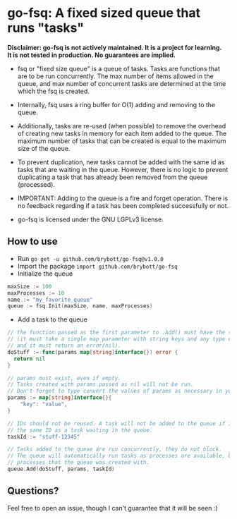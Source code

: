 # go-fsq: A fixed sized queue that runs "tasks"
**Disclaimer: go-fsq is not actively maintained. It is a project for learning.  
It is not tested in production. No guarantees are implied.**
- fsq or "fixed size queue" is a queue of tasks. Tasks are functions that are to be run concurrently. The max number of items allowed in the queue, and max number of concurrent tasks are determined at the time which the fsq is created.

- Internally, fsq uses a ring buffer for O(1) adding and removing to the queue.

- Additionally, tasks are re-used (when possible) to remove the overhead of creating new tasks in memory for each item added to the queue. The maximum number of tasks that can be created is equal to the maximum size of the queue.

- To prevent duplication, new tasks cannot be added with the same id as tasks that are waiting in the queue. However, there is no logic to prevent duplicating a task that has already been removed from the queue (processed).

- IMPORTANT: Adding to the queue is a fire and forget operation. There is no feedback regarding if a task has been completed successfully or not.

- go-fsq is licensed under the GNU LGPLv3 license.

## How to use
- Run `go get -u github.com/brybott/go-fsq@v1.0.0`
- Import the package `import github.com/brybott/go-fsq`
- Initialize the queue
```go
maxSize := 100
maxProcesses := 10
name := "my_favorite_queue"
queue := fsq.Init(maxSize, name, maxProcesses)
```
- Add a task to the queue
```go
// the function passed as the first parameter to .Add() must have the signature below
// (it must take a single map parameter with string keys and any type of values,  
// and it must return an error/nil).
doStuff := func(params map[string]interface{}) error {
  return nil
}

// params must exist, even if empty.  
// Tasks created with params passed as nil will not be run.
// Don't forget to type convert the values of params as necessary in your function.
params := map[string]interface{}{
    "key": "value",
}

// IDs should not be reused. A task will not be added to the queue if it shares  
// the same ID as a task waiting in the queue.
taskId := "stuff-12345"

// Tasks added to the queue are run concurrently, they do not block.  
// The queue will automatically run tasks as processes are available, based on the max number of  
// processes that the queue was created with.
queue.Add(doStuff, params, taskId)
```

## Questions?
Feel free to open an issue, though I can't guarantee that it will be seen :)
